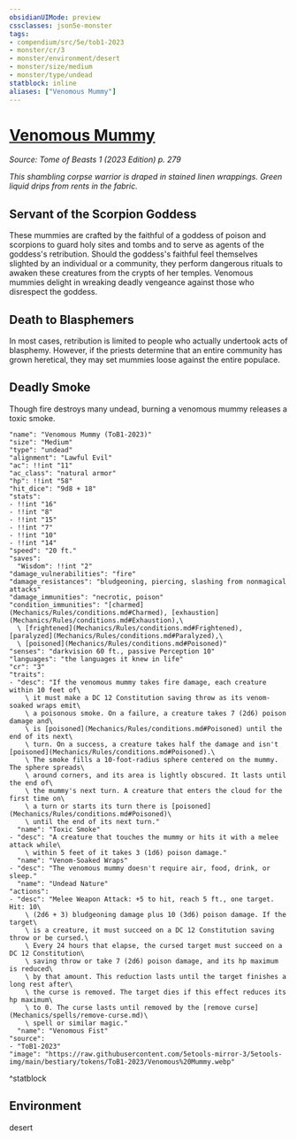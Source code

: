 ```yaml
---
obsidianUIMode: preview
cssclasses: json5e-monster
tags:
- compendium/src/5e/tob1-2023
- monster/cr/3
- monster/environment/desert
- monster/size/medium
- monster/type/undead
statblock: inline
aliases: ["Venomous Mummy"]
---
```

# [Venomous Mummy](Mechanics\bestiary\undead/venomous-mummy-tob1-2023.md)
*Source: Tome of Beasts 1 (2023 Edition) p. 279*  

*This shambling corpse warrior is draped in stained linen wrappings. Green liquid drips from rents in the fabric.*

## Servant of the Scorpion Goddess

These mummies are crafted by the faithful of a goddess of poison and scorpions to guard holy sites and tombs and to serve as agents of the goddess's retribution. Should the goddess's faithful feel themselves slighted by an individual or a community, they perform dangerous rituals to awaken these creatures from the crypts of her temples. Venomous mummies delight in wreaking deadly vengeance against those who disrespect the goddess.

## Death to Blasphemers

In most cases, retribution is limited to people who actually undertook acts of blasphemy. However, if the priests determine that an entire community has grown heretical, they may set mummies loose against the entire populace.

## Deadly Smoke

Though fire destroys many undead, burning a venomous mummy releases a toxic smoke.

```statblock
"name": "Venomous Mummy (ToB1-2023)"
"size": "Medium"
"type": "undead"
"alignment": "Lawful Evil"
"ac": !!int "11"
"ac_class": "natural armor"
"hp": !!int "58"
"hit_dice": "9d8 + 18"
"stats":
- !!int "16"
- !!int "8"
- !!int "15"
- !!int "7"
- !!int "10"
- !!int "14"
"speed": "20 ft."
"saves":
  "Wisdom": !!int "2"
"damage_vulnerabilities": "fire"
"damage_resistances": "bludgeoning, piercing, slashing from nonmagical attacks"
"damage_immunities": "necrotic, poison"
"condition_immunities": "[charmed](Mechanics/Rules/conditions.md#Charmed), [exhaustion](Mechanics/Rules/conditions.md#Exhaustion),\
  \ [frightened](Mechanics/Rules/conditions.md#Frightened), [paralyzed](Mechanics/Rules/conditions.md#Paralyzed),\
  \ [poisoned](Mechanics/Rules/conditions.md#Poisoned)"
"senses": "darkvision 60 ft., passive Perception 10"
"languages": "the languages it knew in life"
"cr": "3"
"traits":
- "desc": "If the venomous mummy takes fire damage, each creature within 10 feet of\
    \ it must make a DC 12 Constitution saving throw as its venom-soaked wraps emit\
    \ a poisonous smoke. On a failure, a creature takes 7 (2d6) poison damage and\
    \ is [poisoned](Mechanics/Rules/conditions.md#Poisoned) until the end of its next\
    \ turn. On a success, a creature takes half the damage and isn't [poisoned](Mechanics/Rules/conditions.md#Poisoned).\
    \ The smoke fills a 10-foot-radius sphere centered on the mummy. The sphere spreads\
    \ around corners, and its area is lightly obscured. It lasts until the end of\
    \ the mummy's next turn. A creature that enters the cloud for the first time on\
    \ a turn or starts its turn there is [poisoned](Mechanics/Rules/conditions.md#Poisoned)\
    \ until the end of its next turn."
  "name": "Toxic Smoke"
- "desc": "A creature that touches the mummy or hits it with a melee attack while\
    \ within 5 feet of it takes 3 (1d6) poison damage."
  "name": "Venom-Soaked Wraps"
- "desc": "The venomous mummy doesn't require air, food, drink, or sleep."
  "name": "Undead Nature"
"actions":
- "desc": "Melee Weapon Attack: +5 to hit, reach 5 ft., one target. Hit: 10\
    \ (2d6 + 3) bludgeoning damage plus 10 (3d6) poison damage. If the target\
    \ is a creature, it must succeed on a DC 12 Constitution saving throw or be cursed.\
    \ Every 24 hours that elapse, the cursed target must succeed on a DC 12 Constitution\
    \ saving throw or take 7 (2d6) poison damage, and its hp maximum is reduced\
    \ by that amount. This reduction lasts until the target finishes a long rest after\
    \ the curse is removed. The target dies if this effect reduces its hp maximum\
    \ to 0. The curse lasts until removed by the [remove curse](Mechanics/spells/remove-curse.md)\
    \ spell or similar magic."
  "name": "Venomous Fist"
"source":
- "ToB1-2023"
"image": "https://raw.githubusercontent.com/5etools-mirror-3/5etools-img/main/bestiary/tokens/ToB1-2023/Venomous%20Mummy.webp"
```
^statblock

## Environment

desert